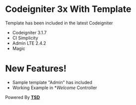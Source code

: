 # Codeigniter 3x With Template

Template has been included in the latest Codeigniter

  - Codeigniter 3.1.7
  - CI Simplicity
  - Admin LTE 2.4.2
  - Magic

# New Features!

  - Sample template "Admin" has included
  - Working Example in **Welcome* Controller


Powered By **[TSD](https://thesoulofdesign.com)**

